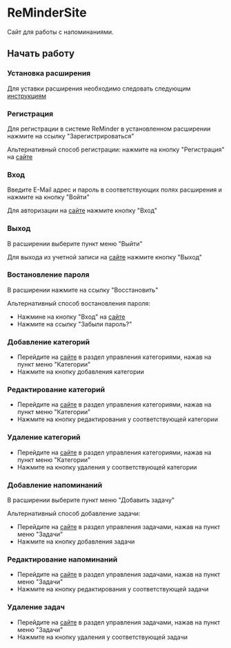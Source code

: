 # ReMinderSite
Сайт для работы с напоминаниями.
## Начать работу
### Установка расширения
Для уставки расширения необходимо следовать следующим [инструкциям](https://github.com/latalyananders/ReMinder/blob/master/README.md) 
### Регистрация
Для регистрации в системе ReMinder в установленном расширении нажмите на ссылку "Зарегистрироваться"

Альтернативный способ регистрации: нажмите на кнопку "Регистрация" на [сайте](http://reminder.ddns.net)
### Вход
Введите E-Mail адрес и пароль в соответствующих полях расширения и нажмите на кнопку "Войти"

Для авторизации на [сайте](http://reminder.ddns.net) нажмите кнопку "Вход"
### Выход
В расширении выберите пункт меню "Выйти"

Для выхода из учетной записи на [сайте](http://reminder.ddns.net) нажмите кнопку "Выход"
### Востановление пароля
В расширении нажмите на ссылку "Восстановить"

Альтернативный способ востановления пароля:
- Нажмине на кнопку "Вход" на [сайте](http://reminder.ddns.net)
- Нажмите на ссылку "Забыли пароль?"
### Добавление категорий
- Перейдите на [сайте](http://reminder.ddns.net) в раздел управления категориями, нажав на пункт меню "Категории"
- Нажмите на кнопку добавления категории
### Редактирование категорий
- Перейдите на [сайте](http://reminder.ddns.net) в раздел управления категориями, нажав на пункт меню "Категории"
- Нажмите на кнопку редактирования у соответствующей категории
### Удаление категорий
- Перейдите на [сайте](http://reminder.ddns.net) в раздел управления категориями, нажав на пункт меню "Категории"
- Нажмите на кнопку удаления у соответствующей категории
### Добавление напоминаний
В расширении выберите пункт меню "Добавить задачу"

Альтернативный способ добавление задачи:
- Перейдите на [сайте](http://reminder.ddns.net) в раздел управления задачами, нажав на пункт меню "Задачи"
- Нажмите на кнопку добавления задачи
### Редактирование напоминаний
- Перейдите на [сайте](http://reminder.ddns.net) в раздел управления задачами, нажав на пункт меню "Задачи"
- Нажмите на кнопку редактирования у соответствующей задачи
### Удаление задач
- Перейдите на [сайте](http://reminder.ddns.net) в раздел управления задачами, нажав на пункт меню "Задачи"
- Нажмите на кнопку удаления у соответствующей задачи
